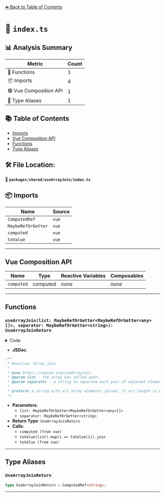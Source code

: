 [⬅️ Back to Table of Contents](../../../index.md)

# 📄 `index.ts`

## 📊 Analysis Summary

| Metric | Count |
|--------|-------|
| 🔧 Functions | 1 |
| 📦 Imports | 4 |
| 🟢 Vue Composition API | 1 |
| 📑 Type Aliases | 1 |

## 📚 Table of Contents

- [Imports](#imports)
- [Vue Composition API](#vue-composition-api)
- [Functions](#functions)
- [Type Aliases](#type-aliases)

## 🛠️ File Location:
📂 **`packages/shared/useArrayJoin/index.ts`**

## 📦 Imports

| Name | Source |
|------|--------|
| `ComputedRef` | `vue` |
| `MaybeRefOrGetter` | `vue` |
| `computed` | `vue` |
| `toValue` | `vue` |


---

## Vue Composition API

| Name | Type | Reactive Variables | Composables |
|------|------|-------------------|-------------|
| `computed` | computed | *none* | *none* |


---

## Functions

### `useArrayJoin(list: MaybeRefOrGetter<MaybeRefOrGetter<any>[]>, separator: MaybeRefOrGetter<string>): UseArrayJoinReturn`

<details><summary>Code</summary>

```ts
export function useArrayJoin(
  list: MaybeRefOrGetter<MaybeRefOrGetter<any>[]>,
  separator?: MaybeRefOrGetter<string>,
): UseArrayJoinReturn {
  return computed(() => toValue(list).map(i => toValue(i)).join(toValue(separator)))
}
```
</details>

- **JSDoc**:
```ts
/**
 * Reactive `Array.join`
 *
 * @see https://vueuse.org/useArrayJoin
 * @param list - the array was called upon.
 * @param separator - a string to separate each pair of adjacent elements of the array. If omitted, the array elements are separated with a comma (",").
 *
 * @returns a string with all array elements joined. If arr.length is 0, the empty string is returned.
 */
```

- **Parameters**:
  - `list: MaybeRefOrGetter<MaybeRefOrGetter<any>[]>`
  - `separator: MaybeRefOrGetter<string>`
- **Return Type**: `UseArrayJoinReturn`
- **Calls**:
  - `computed (from vue)`
  - `toValue(list).map(i => toValue(i)).join`
  - `toValue (from vue)`

---

## Type Aliases

### `UseArrayJoinReturn`

```ts
type UseArrayJoinReturn = ComputedRef<string>;
```


---